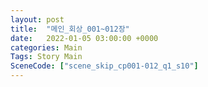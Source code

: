 ```yaml
---
layout: post
title:  "메인_회상_001~012장"
date:   2022-01-05 03:00:00 +0000
categories: Main
Tags: Story Main
SceneCode: ["scene_skip_cp001-012_q1_s10"]
---
```

